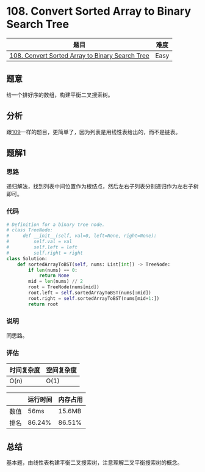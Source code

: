 # 108. Convert Sorted Array to Binary Search Tree

| 题目 | 难度 |
| ---- | ---- |
| [108. Convert Sorted Array to Binary Search Tree](https://leetcode.com/problems/convert-sorted-array-to-binary-search-tree/) | Easy |

## 题意

给一个排好序的数组，构建平衡二叉搜索树。

## 分析

跟[109](109.md)一样的题目，更简单了，因为列表是用线性表给出的，而不是链表。

## 题解1

### 思路

递归解法，找到列表中间位置作为根结点，然后左右子列表分别递归作为左右子树即可。

### 代码

```python
# Definition for a binary tree node.
# class TreeNode:
#     def __init__(self, val=0, left=None, right=None):
#         self.val = val
#         self.left = left
#         self.right = right
class Solution:
    def sortedArrayToBST(self, nums: List[int]) -> TreeNode:
        if len(nums) == 0:
            return None
        mid = len(nums) // 2
        root = TreeNode(nums[mid])
        root.left = self.sortedArrayToBST(nums[:mid])
        root.right = self.sortedArrayToBST(nums[mid+1:])
        return root
```

### 说明

同思路。

### 评估

| 时间复杂度 | 空间复杂度 |
| ---- | ---- |
| O(n) | O(1) |

| | 运行时间 | 内存占用 |
| ---- | ---- | ---- |
| 数值 | 56ms | 15.6MB |
| 排名 | 86.24% | 86.51% |

## 总结

基本题，由线性表构建平衡二叉搜索树，注意理解二叉平衡搜索树的概念。
